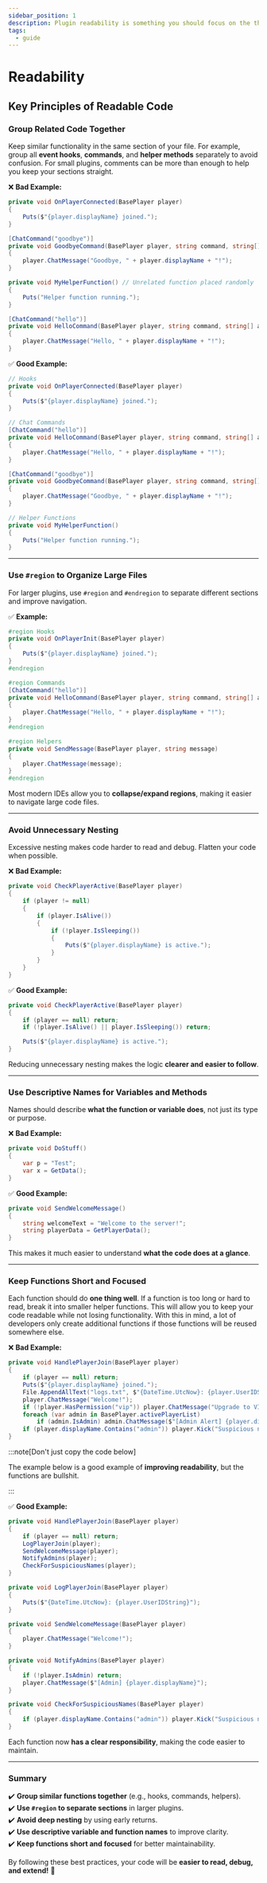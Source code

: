 ```yaml
---
sidebar_position: 1
description: Plugin readability is something you should focus on the the start. This guide will help you find your footing and what works for you.
tags:
  - guide
---
```


# Readability

## Key Principles of Readable Code

### Group Related Code Together

Keep similar functionality in the same section of your file. For example, group all **event hooks**, **commands**, and **helper methods** separately to avoid confusion. For small plugins, comments can be more than enough to help you keep your sections straight.

❌ **Bad Example:**

```csharp
private void OnPlayerConnected(BasePlayer player)
{
    Puts($"{player.displayName} joined.");
}

[ChatCommand("goodbye")]
private void GoodbyeCommand(BasePlayer player, string command, string[] args)
{
    player.ChatMessage("Goodbye, " + player.displayName + "!");
}

private void MyHelperFunction() // Unrelated function placed randomly
{
    Puts("Helper function running.");
}

[ChatCommand("hello")]
private void HelloCommand(BasePlayer player, string command, string[] args)
{
    player.ChatMessage("Hello, " + player.displayName + "!");
}
```

✅ **Good Example:**

```csharp
// Hooks
private void OnPlayerConnected(BasePlayer player)
{
    Puts($"{player.displayName} joined.");
}

// Chat Commands
[ChatCommand("hello")]
private void HelloCommand(BasePlayer player, string command, string[] args)
{
    player.ChatMessage("Hello, " + player.displayName + "!");
}

[ChatCommand("goodbye")]
private void GoodbyeCommand(BasePlayer player, string command, string[] args)
{
    player.ChatMessage("Goodbye, " + player.displayName + "!");
}

// Helper Functions
private void MyHelperFunction()
{
    Puts("Helper function running.");
}
```

***

### Use `#region` to Organize Large Files

For larger plugins, use `#region` and `#endregion` to separate different sections and improve navigation.

✅ **Example:**

```csharp
#region Hooks
private void OnPlayerInit(BasePlayer player)
{
    Puts($"{player.displayName} joined.");
}
#endregion

#region Commands
[ChatCommand("hello")]
private void HelloCommand(BasePlayer player, string command, string[] args)
{
    player.ChatMessage("Hello, " + player.displayName + "!");
}
#endregion

#region Helpers
private void SendMessage(BasePlayer player, string message)
{
    player.ChatMessage(message);
}
#endregion
```

Most modern IDEs allow you to **collapse/expand regions**, making it easier to navigate large code files.

***

### Avoid Unnecessary Nesting

Excessive nesting makes code harder to read and debug. Flatten your code when possible.

❌ **Bad Example:**

```csharp
private void CheckPlayerActive(BasePlayer player)
{
    if (player != null)
    {
        if (player.IsAlive())
        {
            if (!player.IsSleeping())
            {
                Puts($"{player.displayName} is active.");
            }
        }
    }
}
```

✅ **Good Example:**

```csharp
private void CheckPlayerActive(BasePlayer player)
{
    if (player == null) return;
    if (!player.IsAlive() || player.IsSleeping()) return;

    Puts($"{player.displayName} is active.");
}
```

Reducing unnecessary nesting makes the logic **clearer and easier to follow**.

***

### Use Descriptive Names for Variables and Methods

Names should describe **what the function or variable does**, not just its type or purpose.

❌ **Bad Example:**

```csharp
private void DoStuff()
{
    var p = "Test";
    var x = GetData();
}
```

✅ **Good Example:**

```csharp
private void SendWelcomeMessage()
{
    string welcomeText = "Welcome to the server!";
    string playerData = GetPlayerData();
}
```

This makes it much easier to understand **what the code does at a glance**.

***

### Keep Functions Short and Focused

Each function should do **one thing well**. If a function is too long or hard to read, break it into smaller helper functions. This will allow you to keep your code readable while not losing functionality. With this in mind, a lot of developers only create additional functions if those functions will be reused somewhere else.

❌ **Bad Example:**

```csharp
private void HandlePlayerJoin(BasePlayer player)
{
    if (player == null) return;
    Puts($"{player.displayName} joined.");
    File.AppendAllText("logs.txt", $"{DateTime.UtcNow}: {player.UserIDString}\n");
    player.ChatMessage("Welcome!");
    if (!player.HasPermission("vip")) player.ChatMessage("Upgrade to VIP!");
    foreach (var admin in BasePlayer.activePlayerList)
        if (admin.IsAdmin) admin.ChatMessage($"[Admin Alert] {player.displayName} joined.");
    if (player.displayName.Contains("admin")) player.Kick("Suspicious name.");
}
```

:::note[Don't just copy the code below]

The example below is a good example of **improving readability**, but the functions are bullshit. 

:::

✅ **Good Example:**

```csharp
private void HandlePlayerJoin(BasePlayer player)
{
    if (player == null) return;
    LogPlayerJoin(player);
    SendWelcomeMessage(player);
    NotifyAdmins(player);
    CheckForSuspiciousNames(player);
}

private void LogPlayerJoin(BasePlayer player)
{
    Puts($"{DateTime.UtcNow}: {player.UserIDString}");
}

private void SendWelcomeMessage(BasePlayer player)
{
    player.ChatMessage("Welcome!");
}

private void NotifyAdmins(BasePlayer player)
{
    if (!player.IsAdmin) return;
    player.ChatMessage($"[Admin] {player.displayName}");
}

private void CheckForSuspiciousNames(BasePlayer player)
{
    if (player.displayName.Contains("admin")) player.Kick("Suspicious name.");
}
```

Each function now **has a clear responsibility**, making the code easier to maintain.

***

### Summary

✔️ **Group similar functions together** (e.g., hooks, commands, helpers).\
✔️ **Use `#region` to separate sections** in larger plugins.\
✔️ **Avoid deep nesting** by using early returns.\
✔️ **Use descriptive variable and function names** to improve clarity.\
✔️ **Keep functions short and focused** for better maintainability.

By following these best practices, your code will be **easier to read, debug, and extend!** 🚀
